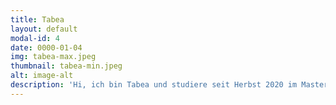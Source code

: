 ```yaml
---
title: Tabea
layout: default
modal-id: 4
date: 0000-01-04
img: tabea-max.jpeg
thumbnail: tabea-min.jpeg
alt: image-alt
description: 'Hi, ich bin Tabea und studiere seit Herbst 2020 im Master Mensch-Computer-Interaktion an der LMU. Die Situation der Flüchtlinge in unserem Land und das Bienensterben sind Themen,die mir schon lange am Herzen liegen. Deshalb freue ich mich sehr, als Teil des Teams Townbee beide Probleme aktiv anzupacken.'
---
```

